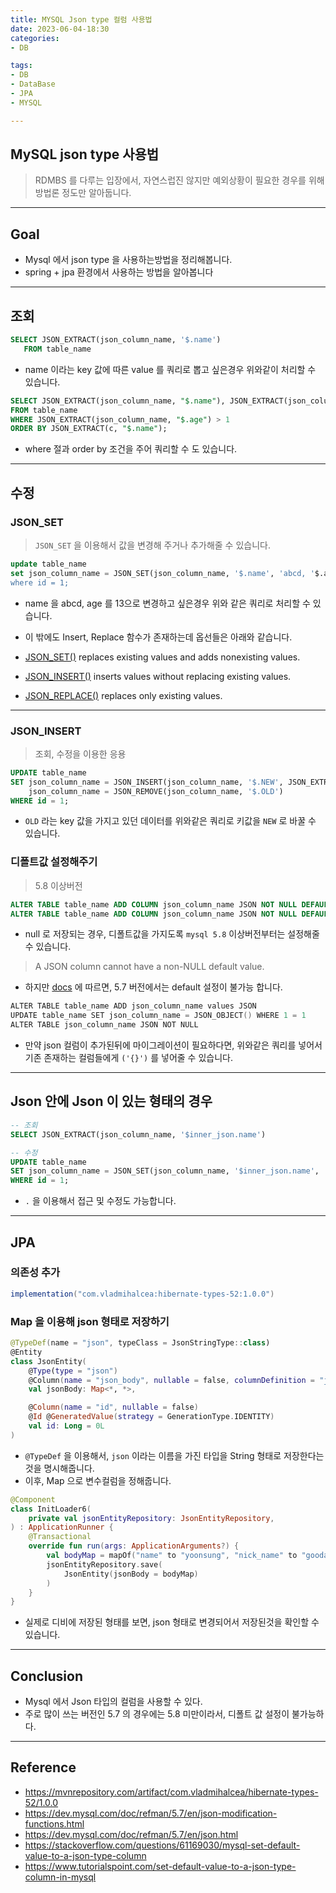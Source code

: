 ```yaml
---
title: MYSQL Json type 컬럼 사용법
date: 2023-06-04-18:30
categories:
- DB

tags:
- DB
- DataBase
- JPA
- MYSQL

---
```


## MySQL json type 사용법
> RDMBS 를 다루는 입장에서, 자연스럽진 않지만 예외상황이 필요한 경우를 위해 방법론 정도만 알아둡니다.

---

## Goal
- Mysql 에서 json type 을 사용하는방법을 정리해봅니다.
- spring + jpa 환경에서 사용하는 방법을 알아봅니다

---

## 조회

```sql
SELECT JSON_EXTRACT(json_column_name, '$.name')
   FROM table_name
```

- name 이라는 key 값에 따른 value 를 쿼리로 뽑고 싶은경우 위와같이 처리할 수 있습니다.


```sql
SELECT JSON_EXTRACT(json_column_name, "$.name"), JSON_EXTRACT(json_column_name, "$.age")
FROM table_name
WHERE JSON_EXTRACT(json_column_name, "$.age") > 1
ORDER BY JSON_EXTRACT(c, "$.name");
```

- where 절과 order by 조건을 주어 쿼리할 수 도 있습니다.

---

## 수정

### JSON_SET
> `JSON_SET` 을 이용해서 값을 변경해 주거나 추가해줄 수 있습니다.

```sql
update table_name
set json_column_name = JSON_SET(json_column_name, '$.name', 'abcd, '$.age', 13)
where id = 1;
```
- name 을 abcd, age 를 13으로 변경하고 싶은경우 위와 같은 쿼리로 처리할 수 있습니다.

- 이 밖에도 Insert, Replace 함수가 존재하는데 옵선들은 아래와 같습니다.
- [JSON_SET()](https://dev.mysql.com/doc/refman/5.7/en/json-modification-functions.html#function_json-set) replaces existing values and adds nonexisting values.
- [JSON_INSERT()](https://dev.mysql.com/doc/refman/5.7/en/json-modification-functions.html#function_json-insert) inserts values without replacing existing values.
- [JSON_REPLACE()](https://dev.mysql.com/doc/refman/5.7/en/json-modification-functions.html#function_json-replace) replaces only existing values.

---

### JSON_INSERT 
> 조회, 수정을 이용한 응용

```sql
UPDATE table_name
SET json_column_name = JSON_INSERT(json_column_name, '$.NEW', JSON_EXTRACT(json_column_name, '$.OLD')),
    json_column_name = JSON_REMOVE(json_column_name, '$.OLD')
WHERE id = 1;
```

- `OLD` 라는 key 값을 가지고 있던 데이터를 위와같은 쿼리로 키값을 `NEW` 로 바꿀 수 있습니다.


### 디폴트값 설정해주기
> 5.8 이상버전

```sql
ALTER TABLE table_name ADD COLUMN json_column_name JSON NOT NULL DEFAULT ('{}') ;
ALTER TABLE table_name ADD COLUMN json_column_name JSON NOT NULL DEFAULT (JSON_OBJECT()) ;
```

- null 로 저장되는 경우, 디폴트값을 가지도록 `mysql 5.8` 이상버전부터는 설정해줄 수 있습니다.


> A JSON column cannot have a non-NULL default value.

- 하지만 [docs](https://dev.mysql.com/doc/refman/5.7/en/json.html) 에 따르면, 5.7 버전에서는 default 설정이 불가능 합니다.

```kotlin
ALTER TABLE table_name ADD json_column_name values JSON
UPDATE table_name SET json_column_name = JSON_OBJECT() WHERE 1 = 1
ALTER TABLE json_column_name JSON NOT NULL
```

- 만약 json 컬럼이 추가된뒤에 마이그레이션이 필요하다면, 위와같은 쿼리를 넣어서 기존 존재하는 컬럼들에게 `('{}')` 를 넣어줄 수 있습니다.

---

## Json 안에 Json 이 있는 형태의 경우

```sql
-- 조회
SELECT JSON_EXTRACT(json_column_name, '$inner_json.name')

-- 수정
UPDATE table_name
SET json_column_name = JSON_SET(json_column_name, '$inner_json.name', 'goodall'),
WHERE id = 1;
```

- `.` 을 이용해서 접근 및 수정도 가능합니다.

---

## JPA

### 의존성 추가

```gradle
implementation("com.vladmihalcea:hibernate-types-52:1.0.0")
```

### Map 을 이용해 json 형태로 저장하기

```kotlin
@TypeDef(name = "json", typeClass = JsonStringType::class)
@Entity
class JsonEntity(
    @Type(type = "json")
    @Column(name = "json_body", nullable = false, columnDefinition = "json")
    val jsonBody: Map<*, *>,

    @Column(name = "id", nullable = false)
    @Id @GeneratedValue(strategy = GenerationType.IDENTITY)
    val id: Long = 0L
)
```

- `@TypeDef` 을 이용해서, `json` 이라는 이름을 가진 타입을 String 형태로 저장한다는것을 명시해줍니다.
- 이후, Map 으로 변수컬럼을 정해줍니다.

```kotlin
@Component
class InitLoader6(
    private val jsonEntityRepository: JsonEntityRepository,
) : ApplicationRunner {
    @Transactional
    override fun run(args: ApplicationArguments?) {
        val bodyMap = mapOf("name" to "yoonsung", "nick_name" to "goodall")
        jsonEntityRepository.save(
            JsonEntity(jsonBody = bodyMap)
        )
    }
}
```

- 실제로 디비에 저장된 형태를 보면, json 형태로 변경되어서 저장된것을 확인할 수 있습니다.


---

## Conclusion
- Mysql 에서 Json 타입의 컬럼을 사용할 수 있다.
- 주로 많이 쓰는 버전인 5.7 의 경우에는 5.8 미만이라서, 디폴트 값 설정이 불가능하다.

---

## Reference
- https://mvnrepository.com/artifact/com.vladmihalcea/hibernate-types-52/1.0.0
- https://dev.mysql.com/doc/refman/5.7/en/json-modification-functions.html
- https://dev.mysql.com/doc/refman/5.7/en/json.html
- https://stackoverflow.com/questions/61169030/mysql-set-default-value-to-a-json-type-column
- https://www.tutorialspoint.com/set-default-value-to-a-json-type-column-in-mysql